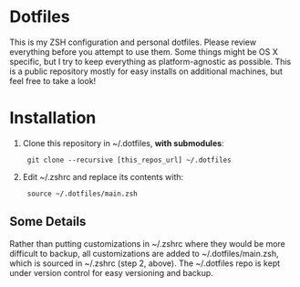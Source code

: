 # Dotfiles

This is my ZSH configuration and personal dotfiles. Please review everything before you attempt to use them. Some things might be OS X specific, but I try to keep everything as platform-agnostic as possible. This is a public repository mostly for easy installs on additional machines, but feel free to take a look!

# Installation

1. Clone this repository in ~/.dotfiles, **with submodules**:

        git clone --recursive [this_repos_url] ~/.dotfiles

2. Edit ~/.zshrc and replace its contents with:

        source ~/.dotfiles/main.zsh

## Some Details

Rather than putting customizations in ~/.zshrc where they would be more difficult to backup, all customizations are added to ~/.dotfiles/main.zsh, which is sourced in ~/.zshrc (step 2, above). The ~/.dotfiles repo is kept under version control for easy versioning and backup.
